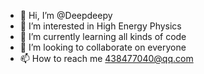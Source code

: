 - 👋 Hi, I’m @Deepdeepy
- 👀 I’m interested in High Energy Physics 
- 🌱 I’m currently learning all kinds of code
- 💞️ I’m looking to collaborate on everyone
- 📫 How to reach me 438477040@qq.com

<!---
Deepdeepy/Deepdeepy is a ✨ special ✨ repository because its `README.md` (this file) appears on your GitHub profile.
You can click the Preview link to take a look at your changes.
--->
